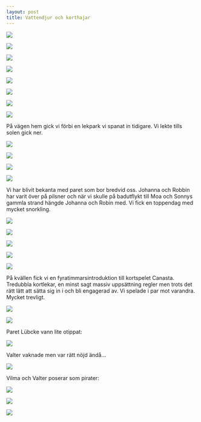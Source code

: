 ```yaml
---
layout: post
title: Vattendjur och korthajar
---
```


<a href="/images/drupal/IMG_2963.JPG"><img src="/images/drupal/thumbnails/IMG_2963.jpg" /></a>

<a href="/images/drupal/IMG_2954.JPG"><img src="/images/drupal/thumbnails/IMG_2954.jpg" /></a>

<a href="/images/drupal/IMG_2957.JPG"><img src="/images/drupal/thumbnails/IMG_2957.jpg" /></a>

<a href="/images/drupal/IMG_2959.JPG"><img src="/images/drupal/thumbnails/IMG_2959.jpg" /></a>

<a href="/images/drupal/IMG_2981.JPG"><img src="/images/drupal/thumbnails/IMG_2981.jpg" /></a>

<a href="/images/drupal/IMG_2990.JPG"><img src="/images/drupal/thumbnails/IMG_2990.jpg" /></a>

<a href="/images/drupal/IMG_3056.JPG"><img src="/images/drupal/thumbnails/IMG_3056.jpg" /></a>

<a href="/images/drupal/IMG_3058.JPG"><img src="/images/drupal/thumbnails/IMG_3058.jpg" /></a>

På vägen hem gick vi förbi en lekpark vi spanat in tidigare. Vi lekte
tills solen gick ner.

<a href="/images/drupal/IMG_3010.JPG"><img src="/images/drupal/thumbnails/IMG_3010.jpg" /></a>

<a href="/images/drupal/IMG_3036.JPG"><img src="/images/drupal/thumbnails/IMG_3036.jpg" /></a>

<a href="/images/drupal/IMG_3004.JPG"><img src="/images/drupal/thumbnails/IMG_3004.jpg" /></a>

<a href="/images/drupal/IMG_3006.JPG"><img src="/images/drupal/thumbnails/IMG_3006.jpg" /></a>

Vi har blivit bekanta med paret som bor bredvid oss. Johanna och
Robbin har varit över på pilsner och när vi skulle på badutflykt till
Moa och Sonnys gammla strand hängde Johanna och Robin med. Vi fick en
toppendag med mycket snorkling.

<a href="/images/drupal/IMG_0005.JPG"><img src="/images/drupal/thumbnails/IMG_0005.jpg" /></a>

<a href="/images/drupal/IMG_0009.JPG"><img src="/images/drupal/thumbnails/IMG_0009.jpg" /></a>

<a href="/images/drupal/IMG_0012.JPG"><img src="/images/drupal/thumbnails/IMG_0012.jpg" /></a>

<a href="/images/drupal/IMG_0013.JPG"><img src="/images/drupal/thumbnails/IMG_0013.jpg" /></a>

<a href="/images/drupal/IMG_0015.JPG"><img src="/images/drupal/thumbnails/IMG_0015.jpg" /></a>

På kvällen fick vi en fyratimmarsintroduktion till kortspelet
Canasta. Tredubbla kortlekar, en minst sagt massiv uppsättning regler
men trots det rätt lätt att sätta sig in i och bli engagerad av. Vi
spelade i par mot varandra. Mycket trevligt.

<a href="/images/drupal/IMG_0017.JPG"><img src="/images/drupal/thumbnails/IMG_0017.jpg" /></a>

<a href="/images/drupal/IMG_0018.JPG"><img src="/images/drupal/thumbnails/IMG_0018.jpg" /></a>

Paret Lübcke vann lite otippat:

<a href="/images/drupal/IMG_0022.JPG"><img src="/images/drupal/thumbnails/IMG_0022.jpg" /></a>

Valter vaknade men var rätt nöjd ändå...

<a href="/images/drupal/IMG_0024.JPG"><img src="/images/drupal/thumbnails/IMG_0024.jpg" /></a>

Vilma och Valter poserar som pirater:

<a href="/images/drupal/IMG_3086.JPG"><img src="/images/drupal/thumbnails/IMG_3086.jpg" /></a>

<a href="/images/drupal/IMG_3087.JPG"><img src="/images/drupal/thumbnails/IMG_3087.jpg" /></a>

<a href="/images/drupal/IMG_3098.JPG"><img src="/images/drupal/thumbnails/IMG_3098.jpg" /></a>

